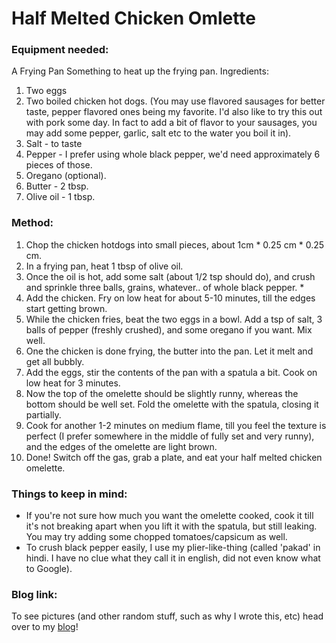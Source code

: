 # Half Melted Chicken Omlette

### Equipment needed:

A Frying Pan
Something to heat up the frying pan.
Ingredients:

1. Two eggs
2. Two boiled chicken hot dogs. (You may use flavored sausages for better taste, pepper flavored ones being my favorite. I'd also like to try this out with pork some day. In fact to add a bit of flavor to your sausages, you may add some pepper, garlic, salt etc to the water you boil it in).
3. Salt - to taste
4. Pepper - I prefer using whole black pepper, we'd need approximately 6 pieces of those.
5. Oregano (optional).
6. Butter - 2 tbsp.
7. Olive oil - 1 tbsp.

### Method:

1. Chop the chicken hotdogs into small pieces, about 1cm * 0.25 cm * 0.25 cm.
2. In a frying pan, heat 1 tbsp of olive oil.
3. Once the oil is hot, add some salt (about 1/2 tsp should do), and crush and sprinkle three balls, grains, whatever.. of whole black pepper. *
4. Add the chicken. Fry on low heat for about 5-10 minutes, till the edges start getting brown.
5. While the chicken fries, beat the two eggs in a bowl. Add a tsp of salt, 3 balls of pepper (freshly crushed), and some oregano if you want. Mix well.
6. One the chicken is done frying, the butter into the pan. Let it melt and get all bubbly.
7. Add the eggs, stir the contents of the pan with a spatula a bit. Cook on low heat for 3 minutes.
8. Now the top of the omelette should be slightly runny, whereas the bottom should be well set. Fold the omelette with the spatula, closing it partially.
9. Cook for another 1-2 minutes on medium flame, till you feel the texture is perfect (I prefer somewhere in the middle of fully set and very runny), and the edges of the omelette are light brown.
10. Done! Switch off the gas, grab a plate, and eat your half melted chicken omelette.

### Things to keep in mind:

* If you're not sure how much you want the omelette cooked, cook it till it's not breaking apart when you lift it with the spatula, but still leaking.
You may try adding some chopped tomatoes/capsicum as well.
* To crush black pepper easily, I use my plier-like-thing (called 'pakad' in hindi. I have no clue what they call it in english, did not even know what to Google).

### Blog link:

To see pictures (and other random stuff, such as why I wrote this, etc) head over to my [blog](http://foodat3am.wordpress.com/)!
